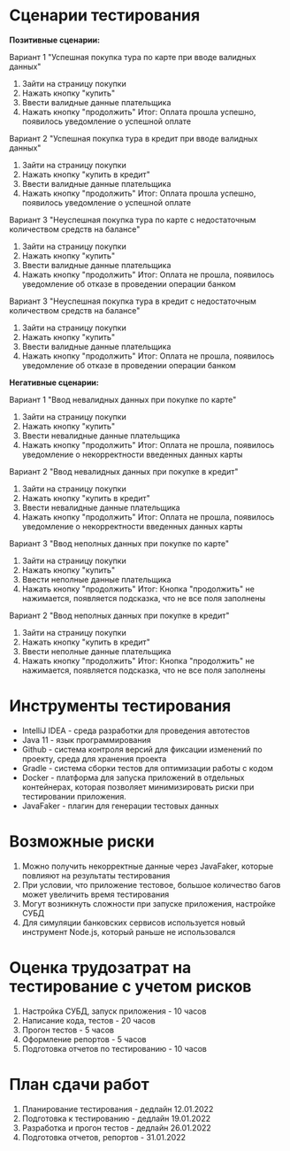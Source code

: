 # Сценарии тестирования

**Позитивные сценарии:**

Вариант 1 "Успешная покупка тура по карте при вводе валидных данных"
1. Зайти на страницу покупки 
2. Нажать кнопку "купить"
3. Ввести валидные данные плательщика
4. Нажать кнопку "продолжить"
Итог: Оплата прошла успешно, появилось уведомление о успешной оплате

Вариант 2 "Успешная покупка тура в кредит при вводе валидных данных"
1. Зайти на страницу покупки
2. Нажать кнопку "купить в кредит"
3. Ввести валидные данные плательщика
4. Нажать кнопку "продолжить"
Итог: Оплата прошла успешно, появилось уведомление о успешной оплате

Вариант 3 "Неуспешная покупка тура по карте с недостаточным количеством средств на балансе"
1. Зайти на страницу покупки
2. Нажать кнопку "купить"
3. Ввести валидные данные плательщика
4. Нажать кнопку "продолжить"
Итог: Оплата не прошла, появилось уведомление об отказе в проведении операции банком

Вариант 3 "Неуспешная покупка тура в кредит с недостаточным количеством средств на балансе"
1. Зайти на страницу покупки
2. Нажать кнопку "купить"
3. Ввести валидные данные плательщика
4. Нажать кнопку "продолжить"
Итог: Оплата не прошла, появилось уведомление об отказе в проведении операции банком

**Негативные сценарии:**

Вариант 1 "Ввод невалидных данных при покупке по карте"
1. Зайти на страницу покупки
2. Нажать кнопку "купить"
3. Ввести невалидные данные плательщика
4. Нажать кнопку "продолжить"
Итог: Оплата не прошла, появилось уведомление о некорректности введенных данных карты

Вариант 2 "Ввод невалидных данных при покупке в кредит"
1. Зайти на страницу покупки
2. Нажать кнопку "купить в кредит"
3. Ввести невалидные данные плательщика
4. Нажать кнопку "продолжить"
Итог: Оплата не прошла, появилось уведомление о некорректности введенных данных карты

Вариант 3 "Ввод неполных данных при покупке по карте"
1. Зайти на страницу покупки
2. Нажать кнопку "купить"
3. Ввести неполные данные плательщика
4. Нажать кнопку "продолжить"
Итог: Кнопка "продолжить" не нажимается, появляется подсказка, что не все поля заполнены

Вариант 2 "Ввод неполных данных при покупке в кредит"
1. Зайти на страницу покупки
2. Нажать кнопку "купить в кредит"
3. Ввести неполные данные плательщика
4. Нажать кнопку "продолжить"
Итог: Кнопка "продолжить" не нажимается, появляется подсказка, что не все поля заполнены

# Инструменты тестирования

* IntelliJ IDEA - среда разработки для проведения автотестов
* Java 11 - язык программирования
* Github - cистема контроля версий для фиксации изменений по проекту, среда для хранения проекта
* Gradle - система сборки тестов для оптимизации работы с кодом
* Docker - платформа для запуска приложений в отдельных контейнерах, которая позволяет минимизировать риски при тестировании приложения.
* JavaFaker - плагин для генерации тестовых данных 

# Возможные риски

1. Можно получить некорректные данные через JavaFaker, которые повлияют на результаты тестирования
2. При условии, что приложение тестовое, большое количество багов может увеличить время тестирования
3. Могут возникнуть сложности при запуске приложения, настройке СУБД
4. Для симуляции банковских сервисов используется новый инструмент Node.js, который раньше не использовался

# Оценка трудозатрат на тестирование с учетом рисков

1. Настройка СУБД, запуск приложения - 10 часов
2. Написание кода, тестов - 20 часов
3. Прогон тестов - 5 часов
4. Оформление репортов - 5 часов
5. Подготовка отчетов по тестированию - 10 часов

# План сдачи работ

1. Планирование тестирования - дедлайн 12.01.2022
2. Подготовка к тестированию - дедлайн 19.01.2022
3. Разработка и прогон тестов - дедлайн 26.01.2022
4. Подготовка отчетов, репортов - 31.01.2022


